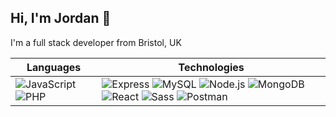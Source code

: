 ## Hi, I'm Jordan 👋
I'm a full stack developer from Bristol, UK


<!-- Table generated by https://www.tablesgenerator.com/markdown_tables -->
| Languages                                                                                                                            	| Technologies                                                                                                                                                                                                                                                                                                                                                                                                                                                           	|
|--------------------------------------------------------------------------------------------------------------------------------------	|------------------------------------------------------------------------------------------------------------------------------------------------------------------------------------------------------------------------------------------------------------------------------------------------------------------------------------------------------------------------------------------------------------------------------------------------------------------------	|
| ![JavaScript](https://img.shields.io/badge/-JavaScript-000?&logo=JavaScript) ![PHP](https://img.shields.io/badge/-PHP-000?&logo=php) 	| ![Express](https://img.shields.io/badge/-Express-000?&logo=express) ![MySQL](https://img.shields.io/badge/-MySQL-000?&logo=mysql) ![Node.js](https://img.shields.io/badge/-Node.js-000?&logo=node.js) ![MongoDB](https://img.shields.io/badge/-MongoDB-000?&logo=mongodb) ![React](https://img.shields.io/badge/-React-000?&logo=React) ![Sass](https://img.shields.io/badge/-Sass-000?&logo=sass) ![Postman](https://img.shields.io/badge/-Postman-000?&logo=postman) 	|

<!-- 
### Languages

![JavaScript](https://img.shields.io/badge/-JavaScript-000?&logo=JavaScript)
![PHP](https://img.shields.io/badge/-PHP-000?&logo=php)

### Technologies

![Express](https://img.shields.io/badge/-Express-000?&logo=express)
![MySQL](https://img.shields.io/badge/-MySQL-000?&logo=mysql)
![Node.js](https://img.shields.io/badge/-Node.js-000?&logo=node.js)
![MongoDB](https://img.shields.io/badge/-MongoDB-000?&logo=mongodb)
![React](https://img.shields.io/badge/-React-000?&logo=React)
![Sass](https://img.shields.io/badge/-Sass-000?&logo=sass)
![Postman](https://img.shields.io/badge/-Postman-000?&logo=postman) -->


<!-- 
### Full Stack Projects -->


